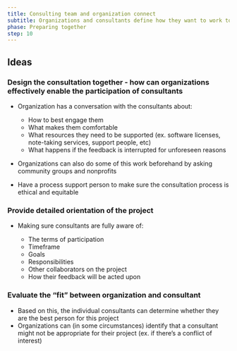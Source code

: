 ```yaml
---
title: Consulting team and organization connect
subtitle: Organizations and consultants define how they want to work together.
phase: Preparing together
step: 10
---
```

## Ideas

### Design the consultation together - how can organizations effectively enable the participation of consultants

* Organization has a conversation with the consultants about:

  * How to best engage them
  * What makes them comfortable
  * What resources they need to be supported (ex. software licenses, note-taking services,  support people, etc)
  * What happens if the feedback is interrupted for unforeseen reasons
* Organizations can also do some of this work beforehand by asking community groups and nonprofits
* Have a process support person to make sure the consultation process is ethical and equitable 

### Provide detailed orientation of the project

* Making sure consultants are fully aware of:

  * The terms of participation
  * Timeframe
  * Goals
  * Responsibilities
  * Other collaborators on the project
  * How their feedback will be acted upon

### Evaluate the “fit” between organization and consultant

* Based on this, the individual consultants can determine whether they are the best person for this project
* Organizations can (in some circumstances) identify that a consultant might not be appropriate for their project (ex. if there’s a conflict of interest)
